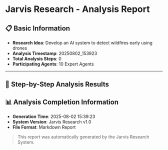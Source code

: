 # Jarvis Research - Analysis Report

## 📋 Basic Information
- **Research Idea**: Develop an AI system to detect wildfires early using drones
- **Analysis Timestamp**: 20250802_153923
- **Total Analysis Steps**: 0
- **Participating Agents**: 10 Expert Agents

---

## 🔄 Step-by-Step Analysis Results

## 📊 Analysis Completion Information

- **Generation Time**: 2025-08-02 15:39:23
- **System Version**: Jarvis Research v1.0
- **File Format**: Markdown Report

> This report was automatically generated by the Jarvis Research System.

